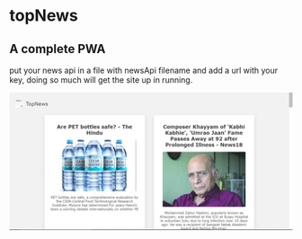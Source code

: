 # topNews
## A complete PWA
put your news api in a file with newsApi filename and add a url with your key, doing so much will get the site up in running.


![](img/final.jpg)
